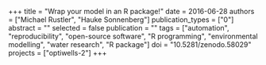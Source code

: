 +++
title = "Wrap your model in an R package!"
date = 2016-06-28
authors = ["Michael Rustler", "Hauke Sonnenberg"]
publication_types = ["0"]
abstract = ""
selected = false
publication = ""
tags = ["automation", "reproducibility", "open-source software", "R programming", "environmental modelling", "water research", "R package"]
doi = "10.5281/zenodo.58029"
projects = ["optiwells-2"]
+++

